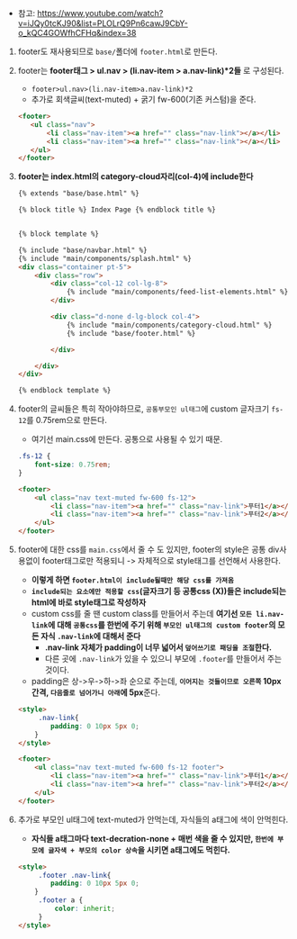 - 참고: https://www.youtube.com/watch?v=iJQy0tcKJ90&list=PLOLrQ9Pn6cawJ9CbY-o_kQC4GOWfhCFHq&index=38


1. footer도 재사용되므로 `base/`폴더에 `footer.html`로 만든다.
2. footer는 **footer태그 > ul.nav > (li.nav-item > a.nav-link)\*2들** 로 구성된다.
     - `footer>ul.nav>(li.nav-item>a.nav-link)*2`
     - 추가로 회색글씨(text-muted) + 굵기 fw-600(기존 커스텀)을 준다.
     ```html
    <footer>
        <ul class="nav">
            <li class="nav-item"><a href="" class="nav-link"></a></li>
            <li class="nav-item"><a href="" class="nav-link"></a></li>
        </ul>
    </footer>
    ```
   
3. **footer는 index.html의 category-cloud자리(col-4)에 include한다**
    ```html
    {% extends "base/base.html" %}
    
    {% block title %} Index Page {% endblock title %}
    
    
    {% block template %}
    
    {% include "base/navbar.html" %}
    {% include "main/components/splash.html" %}
    <div class="container pt-5">
        <div class="row">
            <div class="col-12 col-lg-8">
                {% include "main/components/feed-list-elements.html" %}
            </div>
    
            <div class="d-none d-lg-block col-4">
                {% include "main/components/category-cloud.html" %}
                {% include "base/footer.html" %}
    
            </div>
    
        </div>
    </div>
    
    {% endblock template %}
    ```
   

4. footer의 글씨들은 특히 작아야하므로, `공통부모인 ul태그`에 custom 글자크기 `fs-12`를 0.75rem으로 만든다.
    - 여기선 main.css에 만든다. 공통으로 사용될 수 있기 때문.
    ```css
    .fs-12 {
        font-size: 0.75rem;
    }
    ```
    ```html
    <footer>
        <ul class="nav text-muted fw-600 fs-12">
            <li class="nav-item"><a href="" class="nav-link">푸터1</a></li>
            <li class="nav-item"><a href="" class="nav-link">푸터2</a></li>
        </ul>
    </footer>
    ```
   

5. footer에 대한 css를 `main.css`에서 줄 수 도 있지만, footer의 style은 공통 div사용없이 footer태그로만 적용되니 -> 자체적으로 style태그를 선언해서 사용한다.
    - **이렇게 하면 `footer.html이 include될때만 해당 css를 가져옴`**
    - **`include되는 요소에만 적용할 css`(글자크기 등 공통css (X))들은 include되는 html에 바로 style태그로 작성하자**
    - custom css를 줄 땐 custom class를 만들어서 주는데 **여기선 `모든 li.nav-link`에 대해 `공통css`를 한번에 주기 위해 `부모인 ul태그의 custom footer`의 모든 자식 `.nav-link`에 대해서 준다**
        - **.nav-link 자체가 padding이 너무 넓어서 `덮어쓰기로 패딩을 조절`한다.**
        - 다른 곳에 `.nav-link`가 있을 수 있으니 부모에 `.footer`를 만들어서 주는 것이다.
    - padding은 상->우->하->좌 순으로 주는데, **`이어지는 것들이므로 오른쪽` 10px간격, `다음줄로 넘어가니 아래`에 5px**준다.
    ```html
    <style>
         .nav-link{
            padding: 0 10px 5px 0;
        }
    </style>
    
    <footer>
        <ul class="nav text-muted fw-600 fs-12 footer">
            <li class="nav-item"><a href="" class="nav-link">푸터1</a></li>
            <li class="nav-item"><a href="" class="nav-link">푸터2</a></li>
        </ul>
    </footer>
    ```
   
6. 추가로 부모인 ul태그에 text-muted가 안먹는데, 자식들의 a태그에 색이 안먹힌다.
    - **자식들 a태그마다 text-decration-none + 매번 색을 줄 수 있지만, `한번에 부모에 글자색 + 부모의 color 상속`을 시키면 a태그에도 먹힌다.**
    ```html
    <style>
         .footer .nav-link{
            padding: 0 10px 5px 0;
        }
         .footer a {
             color: inherit;
         }
    </style>
    ```